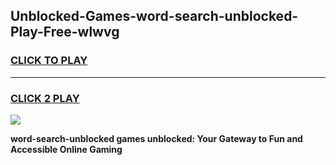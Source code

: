 
## Unblocked-Games-word-search-unblocked-Play-Free-wlwvg
<h3>
<a href="https://premium76.site?title=word-search-unblocked&ref=23A">CLICK TO PLAY</a></h3>
<hr>

<h3>
<a href="https://premium76.site?title=word-search-unblocked&ref=23A">CLICK 2 PLAY</a>
  
</h3>

<a href="https://premium76.site?title=word-search-unblocked&ref=23A"><img src="https://clearcache.store/games.png"></a>


**word-search-unblocked games unblocked: Your Gateway to Fun and Accessible Online Gaming**
